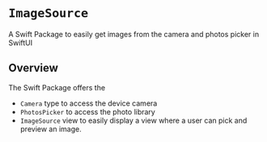 # ``ImageSource``

<!--
#
# This source file is part of the ImageSource open source project
#
# SPDX-FileCopyrightText: 2022 Stanford University and the project authors (see CONTRIBUTORS.md)
#
# SPDX-License-Identifier: MIT
#    
-->

A Swift Package to easily get images from the camera and photos picker in SwiftUI

## Overview

The Swift Package offers the
- ``Camera`` type to access the device camera
- ``PhotosPicker`` to access the photo library
- ``ImageSource`` view to easily display a view where a user can pick and preview an image.
